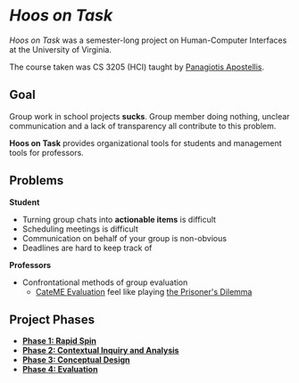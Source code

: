 # *Hoos on Task*

*Hoos on Task* was a semester-long project on Human-Computer Interfaces at the University of Virginia.

The course taken was CS 3205 (HCI) taught by [Panagiotis Apostellis](https://engineering.virginia.edu/faculty/panagiotis-apostolellis).

## Goal

Group work in school projects **sucks**. Group member doing nothing, unclear communication and a lack of transparency all contribute to this problem. 

**Hoos on Task** provides organizational tools for students and management tools for professors. 

## Problems

**Student**

- Turning group chats into **actionable items** is difficult
- Scheduling meetings is difficult
- Communication on behalf of your group is non-obvious
- Deadlines are hard to keep track of

**Professors**

- Confrontational methods of group evaluation
    - [CateME Evaluation](https://info.catme.org/features/peer-evaluation/) feel like playing [the Prisoner's Dilemma](https://en.wikipedia.org/wiki/Prisoner%27s_dilemma)

## Project Phases

- **[Phase 1: Rapid Spin](./phase-1.md)**
- **[Phase 2: Contextual Inquiry and Analysis](./phase-2.md)**
- **[Phase 3: Conceptual Design](./phase-3.md)**
- **[Phase 4: Evaluation](./phase-4.md)**

